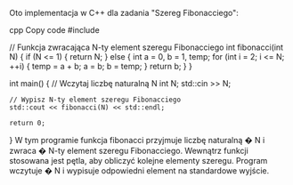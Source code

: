 
Oto implementacja w C++ dla zadania "Szereg Fibonacciego":

cpp
Copy code
#include <iostream>

// Funkcja zwracająca N-ty element szeregu Fibonacciego
int fibonacci(int N) {
    if (N <= 1) {
        return N;
    } else {
        int a = 0, b = 1, temp;
        for (int i = 2; i <= N; ++i) {
            temp = a + b;
            a = b;
            b = temp;
        }
        return b;
    }
}

int main() {
    // Wczytaj liczbę naturalną N
    int N;
    std::cin >> N;

    // Wypisz N-ty element szeregu Fibonacciego
    std::cout << fibonacci(N) << std::endl;

    return 0;
}
W tym programie funkcja fibonacci przyjmuje liczbę naturalną 
�
N i zwraca 
�
N-ty element szeregu Fibonacciego. Wewnątrz funkcji stosowana jest pętla, aby obliczyć kolejne elementy szeregu. Program wczytuje 
�
N i wypisuje odpowiedni element na standardowe wyjście.